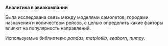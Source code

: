 **Аналитика в авиакомпании**  

Была исследована связь между моделями самолетов, городами назначения и количеством рейсов, с целью определить какие факторы влияют на популярность направлений.

Используемые библиотеки: *pandas, matplotlib, seaborn, numpy*.  
